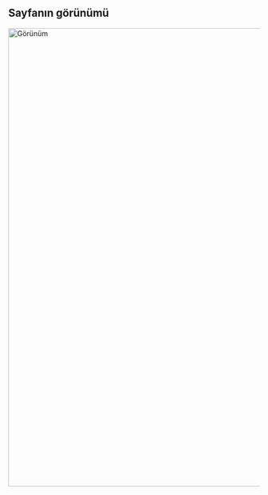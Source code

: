 <h2>Sayfanın görünümü</h2>
<img width="917" alt="Görünüm" src="https://user-images.githubusercontent.com/128740214/230768544-73827877-2f7d-4fa7-867e-726964e85813.png">
